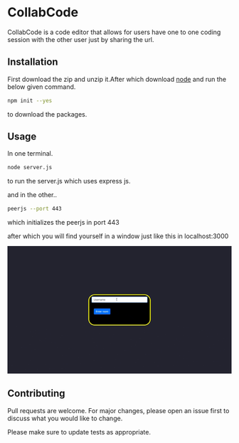 # CollabCode

CollabCode is a code editor that allows for users have one to one coding session with the other user just by sharing the url.

## Installation
First download the zip and unzip it.After which download [node](https://nodejs.org/en/download/) and run the below given command.

```bash
npm init --yes
```
to download the packages.

## Usage
In one terminal.

```bash
node server.js
```
to run the server.js which uses express js.

and in the other..
```bash
peerjs --port 443
```
which initializes the peerjs in port 443

after which you will find yourself in a window just like this in localhost:3000

![Alt Text](https://github.com/amithshubhan/codecollab/blob/main/readme%20images/Screen%20Recording%202021-11-04%20at%2010.25.37%20PM.gif)




## Contributing
Pull requests are welcome. For major changes, please open an issue first to discuss what you would like to change.

Please make sure to update tests as appropriate.
